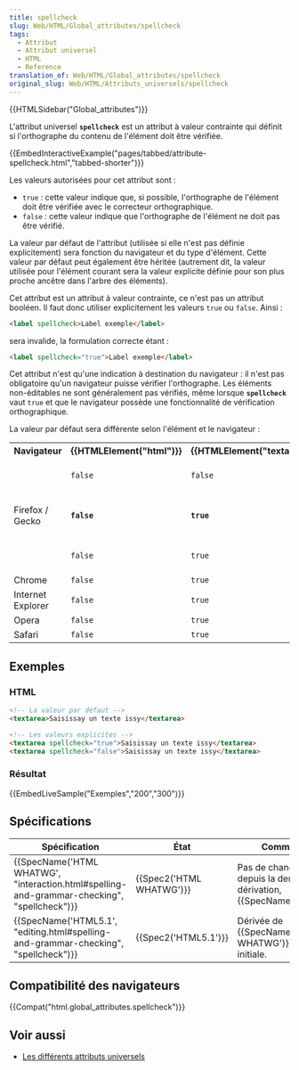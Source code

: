 ```yaml
---
title: spellcheck
slug: Web/HTML/Global_attributes/spellcheck
tags:
  - Attribut
  - Attribut universel
  - HTML
  - Reference
translation_of: Web/HTML/Global_attributes/spellcheck
original_slug: Web/HTML/Attributs_universels/spellcheck
---
```

{{HTMLSidebar("Global_attributes")}}

L'attribut universel **`spellcheck`** est un attribut à valeur contrainte qui définit si l'orthographe du contenu de l'élément doit être vérifiée.

{{EmbedInteractiveExample("pages/tabbed/attribute-spellcheck.html","tabbed-shorter")}}

Les valeurs autorisées pour cet attribut sont :

- `true` : cette valeur indique que, si possible, l'orthographe de l'élément doit être vérifiée avec le correcteur orthographique.
- `false` : cette valeur indique que l'orthographe de l'élément ne doit pas être vérifié.

La valeur par défaut de l'attribut (utilisée si elle n'est pas définie explicitement) sera fonction du navigateur et du type d'élément. Cette valeur par défaut peut également être héritée (autrement dit, la valeur utilisée pour l'élément courant sera la valeur explicite définie pour son plus proche ancêtre dans l'arbre des éléments).

Cet attribut est un attribut à valeur contrainte, ce n'est pas un attribut booléen. Il faut donc utiliser explicitement les valeurs `true` ou `false`. Ainsi :

```html example-bad
<label spellcheck>Label exemple</label>
```

sera invalide, la formulation correcte étant :

```html example-good
<label spellcheck="true">Label exemple</label>
```

Cet attribut n'est qu'une indication à destination du navigateur : il n'est pas obligatoire qu'un navigateur puisse vérifier l'orthographe. Les éléments non-éditables ne sont généralement pas vérifiés, même lorsque **`spellcheck`** vaut `true` et que le navigateur possède une fonctionnalité de vérification orthographique.

La valeur par défaut sera différente selon l'élément et le navigateur :

<table class="fullwidth-table">
  <tbody>
    <tr>
      <th>Navigateur</th>
      <th>{{HTMLElement("html")}}</th>
      <th>{{HTMLElement("textarea")}}</th>
      <th>{{HTMLElement("input")}}</th>
      <th>Autres</th>
      <th>Commentaires</th>
    </tr>
    <tr>
      <td rowspan="3">Firefox / Gecko</td>
      <td><code>false</code></td>
      <td><code>false</code></td>
      <td><code>false</code></td>
      <td><em>hérité</em></td>
      <td>Lorsque <code>layout.spellcheckDefault</code> vaut <code>0</code></td>
    </tr>
    <tr>
      <td>
        <strong><code>false</code></strong>
      </td>
      <td>
        <strong><code>true</code></strong>
      </td>
      <td>
        <strong><em>hérité</em></strong>
      </td>
      <td>
        <strong><em>hérité</em></strong>
      </td>
      <td>
        <strong
          >Lorsque <code>layout.spellcheckDefault</code> vaut
          <code>1</code> (valeur par défaut)</strong
        >
      </td>
    </tr>
    <tr>
      <td><code>false</code></td>
      <td><code>true</code></td>
      <td><code>true</code></td>
      <td><em>hérité</em></td>
      <td>Lorsque <code>layout.spellcheckDefault</code> vaut <code>2</code></td>
    </tr>
    <tr>
      <td>Chrome</td>
      <td><code>false</code></td>
      <td><code>true</code></td>
      <td>?</td>
      <td><em>hérité</em></td>
    </tr>
    <tr>
      <td>Internet Explorer</td>
      <td><code>false</code></td>
      <td><code>true</code></td>
      <td>?</td>
      <td><em>hérité</em></td>
    </tr>
    <tr>
      <td>Opera</td>
      <td><code>false</code></td>
      <td><code>true</code></td>
      <td>?</td>
      <td><em>hérité</em></td>
    </tr>
    <tr>
      <td>Safari</td>
      <td><code>false</code></td>
      <td><code>true</code></td>
      <td>?</td>
      <td><em>hérité</em></td>
    </tr>
  </tbody>
</table>

## Exemples

### HTML

```html
<!-- La valeur par défaut -->
<textarea>Saisissay un texte issy</textarea>

<!-- Les valeurs explicites -->
<textarea spellcheck="true">Saisissay un texte issy</textarea>
<textarea spellcheck="false">Saisissay un texte issy</textarea>
```

### Résultat

{{EmbedLiveSample("Exemples","200","300")}}

## Spécifications

| Spécification                                                                                                            | État                             | Commentaires                                                                      |
| ------------------------------------------------------------------------------------------------------------------------ | -------------------------------- | --------------------------------------------------------------------------------- |
| {{SpecName('HTML WHATWG', "interaction.html#spelling-and-grammar-checking", "spellcheck")}} | {{Spec2('HTML WHATWG')}} | Pas de changement depuis la dernière dérivation, {{SpecName('HTML5.1')}} |
| {{SpecName('HTML5.1', "editing.html#spelling-and-grammar-checking", "spellcheck")}}         | {{Spec2('HTML5.1')}}     | Dérivée de {{SpecName('HTML WHATWG')}}, définition initiale.             |

## Compatibilité des navigateurs

{{Compat("html.global_attributes.spellcheck")}}

## Voir aussi

- [Les différents attributs universels](/fr/docs/Web/HTML/Attributs_universels)
